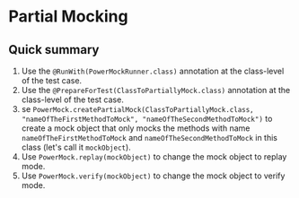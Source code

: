 # Partial Mocking #
## Quick summary ##
  1. Use the `@RunWith(PowerMockRunner.class)` annotation at the class-level of the test case.
  1. Use the `@PrepareForTest(ClassToPartiallyMock.class)` annotation at the class-level of the test case.
  1. se `PowerMock.createPartialMock(ClassToPartiallyMock.class, "nameOfTheFirstMethodToMock", "nameOfTheSecondMethodToMock")` to create a mock object that only mocks the methods with name `nameOfTheFirstMethodToMock` and `nameOfTheSecondMethodToMock` in this class (let's call it `mockObject`).
  1. Use `PowerMock.replay(mockObject)` to change the mock object to replay mode.
  1. Use `PowerMock.verify(mockObject)` to change the mock object to verify mode.